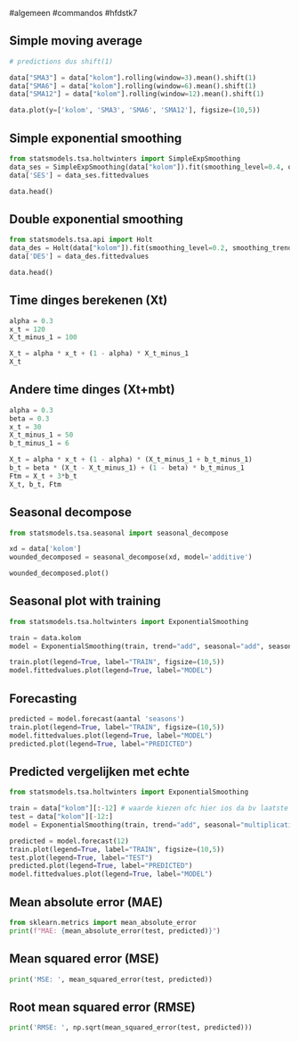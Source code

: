 #algemeen #commandos #hfdstk7 

## Simple moving average
```py
# predictions dus shift(1)

data["SMA3"] = data["kolom"].rolling(window=3).mean().shift(1)
data["SMA6"] = data["kolom"].rolling(window=6).mean().shift(1)
data["SMA12"] = data["kolom"].rolling(window=12).mean().shift(1)

data.plot(y=['kolom', 'SMA3', 'SMA6', 'SMA12'], figsize=(10,5))
```

## Simple exponential smoothing
```py
from statsmodels.tsa.holtwinters import SimpleExpSmoothing
data_ses = SimpleExpSmoothing(data["kolom"]).fit(smoothing_level=0.4, optimized=True)
data['SES'] = data_ses.fittedvalues

data.head()
```


## Double exponential smoothing
```py
from statsmodels.tsa.api import Holt
data_des = Holt(data["kolom"]).fit(smoothing_level=0.2, smoothing_trend=0.2)
data['DES'] = data_des.fittedvalues

data.head()
```


## Time dinges berekenen (Xt)
```py
alpha = 0.3
x_t = 120
X_t_minus_1 = 100

X_t = alpha * x_t + (1 - alpha) * X_t_minus_1
X_t
```

## Andere time dinges (Xt+mbt)
```py
alpha = 0.3
beta = 0.3
x_t = 30
X_t_minus_1 = 50
b_t_minus_1 = 6

X_t = alpha * x_t + (1 - alpha) * (X_t_minus_1 + b_t_minus_1)
b_t = beta * (X_t - X_t_minus_1) + (1 - beta) * b_t_minus_1
Ftm = X_t + 3*b_t
X_t, b_t, Ftm
```

## Seasonal decompose
```py
from statsmodels.tsa.seasonal import seasonal_decompose

xd = data['kolom']
wounded_decomposed = seasonal_decompose(xd, model='additive')

wounded_decomposed.plot()
```

## Seasonal plot with training
```py
from statsmodels.tsa.holtwinters import ExponentialSmoothing

train = data.kolom
model = ExponentialSmoothing(train, trend="add", seasonal="add", seasonal_periods=12, freq="MS").fit() # freq -> D is days MS is months en seasonal+periods is hoeveel van deze

train.plot(legend=True, label="TRAIN", figsize=(10,5))
model.fittedvalues.plot(legend=True, label="MODEL")
```


## Forecasting
```py
predicted = model.forecast(aantal 'seasons')
train.plot(legend=True, label="TRAIN", figsize=(10,5))
model.fittedvalues.plot(legend=True, label="MODEL")
predicted.plot(legend=True, label="PREDICTED")
```

## Predicted vergelijken met echte
```py
from statsmodels.tsa.holtwinters import ExponentialSmoothing

train = data["kolom"][:-12] # waarde kiezen ofc hier ios da bv laatste 12 maand cuz per maand in data
test = data["kolom"][-12:] 
model = ExponentialSmoothing(train, trend="add", seasonal="multiplicative", seasonal_periods=12, freq="MS").fit()

predicted = model.forecast(12)
train.plot(legend=True, label="TRAIN", figsize=(10,5))
test.plot(legend=True, label="TEST")
predicted.plot(legend=True, label="PREDICTED")
model.fittedvalues.plot(legend=True, label="MODEL")
```

## Mean absolute error (MAE)
```py
from sklearn.metrics import mean_absolute_error
print(f"MAE: {mean_absolute_error(test, predicted)}")
```


## Mean squared error (MSE)
```py
print('MSE: ', mean_squared_error(test, predicted))
```


## Root mean squared error (RMSE)
```py
print('RMSE: ', np.sqrt(mean_squared_error(test, predicted)))
```